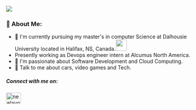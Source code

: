 <!-- ### Hi there <img src="https://github.com/TheDudeThatCode/TheDudeThatCode/blob/master/Assets/Hi.gif" width="2px"> -->
![](https://camo.githubusercontent.com/992babdffd8c74a1502de375fbdf7e4d54773242/68747470733a2f2f6d656469612e67697068792e636f6d2f6d656469612f53576f536b4e36447854737a71494b4571762f67697068792e676966)

### 🤵 About Me:
- 🏦 I'm currently pursuing my master's in computer Science at Dalhousie University located in Halifax, NS, Canada.<img src="https://media.giphy.com/media/WUlplcMpOCEmTGBtBW/giphy.gif" width="30">
-  Presently working as Devops engineer intern at Alcumus North America.
- 🌱 I'm passionate about Software Development and Cloud Computing. 
- 💬 Talk to me about cars, video games and Tech.

##### Connect with me on: <p align="center">
<a href="https://www.linkedin.com/in/neelaygoswami/" target="blank"><img align="center" src="https://cdn.jsdelivr.net/npm/simple-icons@3.0.1/icons/linkedin.svg" alt="neelaygoswami" height="30" width="40" /></a>&nbsp;
